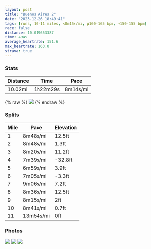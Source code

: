 ```yaml
---
layout: post
title: "Buenos Aires 2"
date: "2023-12-26 18:49:41"
tags: [runs, 10-11 miles, <8m15s/mi, μ160-165 bpm, →150-155 bpm]
race: false
distance: 10.019653387
time: 4949
average_heartrate: 151.6
max_heartrate: 163.0
strava: true
---
```


### Stats

| Distance | Time | Pace |
|----------|------|------|
|10.02mi|1h22m29s|8m14s/mi|

{% raw %}
<img src='https://maps.googleapis.com/maps/api/staticmap?maptype=roadmap&path=enc:j}irE|}gcJpCwB|ASCSFAIA^UbAGn@W\YpA\fFjCjA`ArFlD`BnBbAf@F`@lA|@dBrBCdBSn@b@nFuI|Bw@j@gEDu@r@_Bd@g@H[Y_FvA_@RYj@P|JGz@N~CTh@W`@X|Dj@vCBfCv@zCRhEOp@VxBRPl@jF`@hBBxCb@fFgHt@eA\iAI}Db@]W]D}EhAa@`@eAT{@?[o@kCXUl@AOa@?_@]}DdASA[_@}ATSs@_AIAr@ZpAe@dACnALvA`@XR~BM~@wGv@}AEwATmAWeAHcAe@u@Zq@KWPyDXoGEeBVLRyBg@eA\L?{DOwAf@F^KPXJVlCXRYOaBJ}B[c@\G[Ih@ZHUHJDgEPaAuAg@ZqATgEC}Ah@APXAg@JeBQgAXsDHyA\_Kd@RFOHRCwACoD`@T@QYwDNmBNi@^{AFoCj@KDBj@gADiHyAo@@w@_@qEFKSo@HtAk@j@N[D`@OWATDeAFLA}@oAm@NqAYuBMuFCMW]@w@SFQOG@w@nA_@bAeA_@WGWPk@rBmAT}@jA{@BqAVgAs@iBAcAM]|@cAHw@\a@?W{AqAKa@iE{AgAK_AaA`@sA`EsCsA_@wA@iGcBu@e@Sk@]O}B[}@C|AyAL_@]k@\y@rAqA^{@\kAtAgAlA[lA}ARaBCOOA`CwAMk@v@iBxAKKQNiAk@s@N_@rDu@K{@_@i@Ik@BuApDgEkBsBbA@\GPa@Zb@ITJLbB|@nIyBRLxCWxA_@b@L?q@IHr@PGNPHpDq@|F@n@g@l@Gj@XW\?Tf@[GCIBLHnB[rA`@rAg@ID`A@t@]DTh@Bt@s@l@\fFIVNH\r@IVLvAO~@o@zCt@bBBjAc@nAWnCrAfB{@bBQIf@TX^k@tDURBPh@fA~@vJsBAZ\^jDu@RN?ONGnAh@fCu@WJt@Vx@[~CGt@YbAAf@e@\Ex@{@hCf@?T`EQj@Pz@Iz@NnA]fBj@vDk@|DOlEyAj@HvD{BdD{@r@eAlAy@nB}BFWUsCaAcCWqAA}@g@KiDbA_AMsBd@sB@a@aAGwDe@gAGiBEGs@hAVHCHs@^XTbCi@PBXx@r@n@p@_@_@Pu@IaCdAwAs@]Vg@r@l@cA`AKDOAMQJ&key=AIzaSyC1MId7bFpkLXNAaYhBSTb8jLyiSqzbDtM&size=800x800&markers=color:yellow|label:S|-34.6263,-58.37295&markers=color:green|label:F|-34.624960000000044,-58.372769999999974'>
{% endraw %}

### Splits

| Mile | Pace | Elevation |
|------|------|-----------|
|1|8m48s/mi|12.5ft|
|2|8m48s/mi|1.3ft|
|3|8m20s/mi|11.2ft|
|4|7m39s/mi|-32.8ft|
|5|6m59s/mi|3.9ft|
|6|7m05s/mi|-3.3ft|
|7|9m06s/mi|7.2ft|
|8|8m36s/mi|12.5ft|
|9|8m15s/mi|2ft|
|10|8m41s/mi|0.7ft|
|11|13m54s/mi|0ft|

### Photos
<img src='https://dgtzuqphqg23d.cloudfront.net/di1CFetTTc-55Jo15HpbE3PBgYoBBBoK1i-HZQD_Xlc-508x768.jpg'>

<img src='https://dgtzuqphqg23d.cloudfront.net/Ak4kcbNsUevjdz5-JdtRO0bMuftcBDMylV31WVPc-Yg-521x768.jpg'>

<img src='https://dgtzuqphqg23d.cloudfront.net/v6mX1JAKCKURk83hFV5aBQvBU__ojEYkYzNRIpVgJz0-576x768.jpg'>
